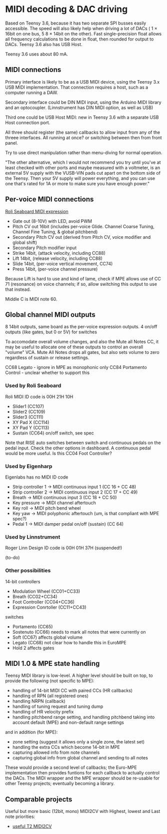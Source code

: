 # MIDI decoding & DAC driving

Based on Teensy 3.6, because it has two separate SPI busses easily accessible. The speed will also likely help when driving a lot of DACs ( 1 × 16bit on one bus, 5 8 × 14bit on the other). Fast single-precision float allows all frequency calculations to be done in float, then rounded for output to DACs. Teensy 3.6 also has USB Host.

Teensy 3.6 uses about 80 mA.

## MIDI connections

Primary interface is likely to be as a USB MIDI device, using the Teensy 3.x USB MIDI implementation. That connection requires a host, such as a computer running a DAW.

Secondary interface could be DIN MIDI input, using the Arduino MIDI library and an optocoupler. (Linnstrument has DIN MIDI option, as well as USB)

Third one could be USB Host MIDI: new in Teensy 3.6 with a separate USB Host connection port.

All three should register (the same) callbacks to allow input from any of the threee interfaces. All running at once? or switching between then from front panel.

Try to use direct manipulation rather than menu-diving for normal operation.

"The other alternative, which I would not recommend you try until you've at least checked with other ports and maybe measured with a voltmeter, is an external 5V supply with the VUSB-VIN pads cut apart on the bottom side of the Teensy. Then your 5V supply will power everything, and you can use one that's rated for 1A or more to make sure you have enough power."

## Per-voice MIDI connections

[Roli Seaboard MIDI expression](https://support.roli.com/manuals/roli-dashboard-creator-manual/#dashboard-features-and-settings-2-4-midi-settings-panel)


- Gate out (8-10V) with LED, avoid PWM
- Pitch CV out 16bit (includes per-voice Glide. Channel Coarse Tuning, Channel Fine Tuning, & global pitchbend)
- Secondary Pitch CV out (derived from Pitch CV, voice modifier and global shift)
- Secondary Pitch modifier input
- Strike 14bit, (attack velocity, including CC88)
- Lift 14bit, (release velocity, including CC88)
- Slide 14bit, (per-voice vertical movement, CC74)
- Press 14bit, (per-voice channel pressure)

Because Lift is hard to use and kind of lame, check if MPE allows use of CC 71 (resonance) on voice channels; if so, allow switching this output to use that instead.

Middle C is MIDI note 60.

## Global channel MIDI outputs

8 14bit outputs, same board as the per-voice expression outputs.
4 on/off outputs (like gates, but 0 or 5V) for switches

To accomodate overall volume changes, and also the Mute all Notes CC, it may be useful to allocate one of these outputs to control an overall "volume" VCA. Mute All Notes drops all gates, but also sets volume to zero regardless of sustain or release settings.

CC68 Legato - ignore in MPE as monophonic only
CC84 Portamento Control - unclear whether to support this


### Used by Roli Seaboard

Roli MIDI ID code is 00H 21H 10H

- Slider1 (CC107)
- Slider2 (CC109)
- Slider3 (CC111)
- XY Pad X (CC114)
- XY Pad Y (CC113)
- Sustain (CC64)  on/off switch, see spec

Note that RISE auto switches between switch and continuous pedals on the pedal input. Check the other options in dashboard. A continuous pedal would be more useful. Is this CC04 Foot Controller?

### Used by Eigenharp

Eigenlabs has no MIDI ID code

- Strip controller 1 -> MIDI continuous input 1 (CC 16 + CC 48)
- Strip controller 2 -> MIDI continuous input 2 (CC 17 + CC 49)
- Breath -> MIDI continuous input 3 (CC 18 + CC 50)
- Key pressure -> MIDI channel aftertouch
- Key roll -> MIDI pitch bend wheel
- Key yaw -> MIDI polyphonic aftertouch (um, is that compliant with MPE spec?)
- Pedal 1 -> MIDI damper pedal on/off (sustain) (CC 64)

### Used by Linnstrument

Roger Linn Design ID code is 00H 01H 37H (suspended!)

(to-do)


### Other possibilities

14-bit controllers

- Modulation Wheel (CC01+CC33)
- Breath (CC02+CC34)
- Foot Controller (CC04+CC36)
- Expression Conrtoller (CC11+CC43)

switches

- Portamento (CC65)
- Sostenuto (CC66) needs to mark all notes that were currently on
- Soft (CC67) affects global volume
- Legato (CC68) not clear how to handle this in EuroMPE
- Hold 2 affects gates

## MIDI 1.0 & MPE state handling

Teensy MIDI library is low-level. A higher level should be built on top, to provide the following (not specific to MPE):

- handling of 14-bit MIDI CC with paired CCs (HR callbacks)
- handling of RPN (all registered ones)
- handling  NRPN (callback)
- handling of tuning request and tuning dump
- handling of HR velocity prefix
- handling pitchbend range setting, and handling pitchbend taking into account default (MPE) and non-default range settings

and in addition (for MPE):

- zone setting (suggest it allows only a single zone, the latest set)
- handling the extra CCs which become 14-bit in MPE
- capturing allowed info from note channels
- capturing global info from global channel and sending to all notes

These would provide a second level of callbacks; the Euro-MPE implementation then provides funtions for each callback to actually control the DACs. The MIDI wrapper and the MPE wrapper should be re-usable for other Teensy projects; eventually becoming a library.

## Comparable projects

Useful but more basic (12bit, mono) MIDI2CV with Highest, lowest and Last note priorities:

- [useful T2 MIDI2CV](https://github.com/elkayem/usbMIDI2CV_MC/blob/master/usbMIDI2CV_MC.ino)
